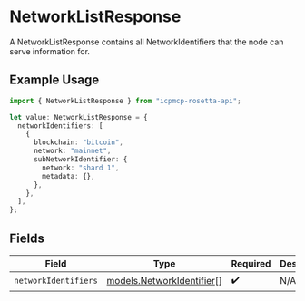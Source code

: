 # NetworkListResponse

A NetworkListResponse contains all NetworkIdentifiers that the node can serve information for.

## Example Usage

```typescript
import { NetworkListResponse } from "icpmcp-rosetta-api";

let value: NetworkListResponse = {
  networkIdentifiers: [
    {
      blockchain: "bitcoin",
      network: "mainnet",
      subNetworkIdentifier: {
        network: "shard 1",
        metadata: {},
      },
    },
  ],
};
```

## Fields

| Field                                                        | Type                                                         | Required                                                     | Description                                                  |
| ------------------------------------------------------------ | ------------------------------------------------------------ | ------------------------------------------------------------ | ------------------------------------------------------------ |
| `networkIdentifiers`                                         | [models.NetworkIdentifier](../models/networkidentifier.md)[] | :heavy_check_mark:                                           | N/A                                                          |